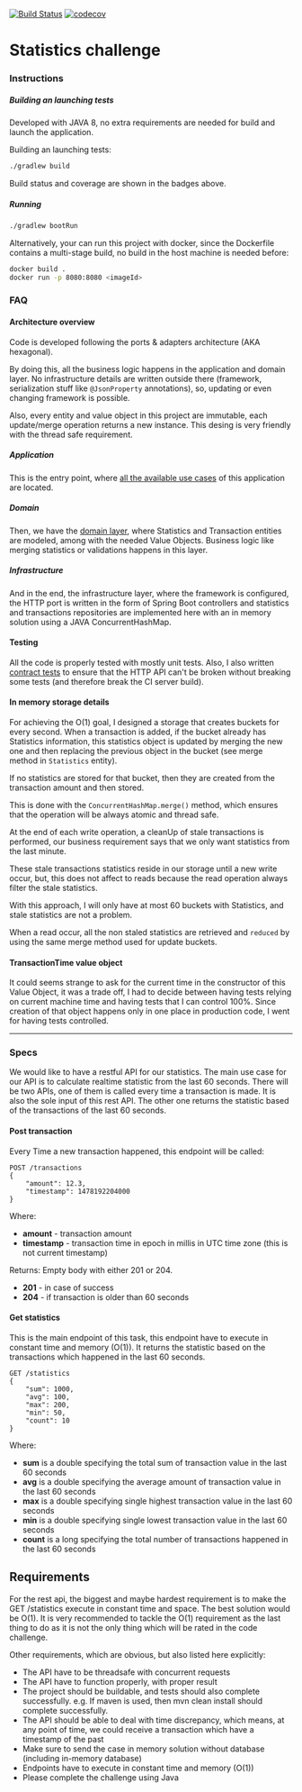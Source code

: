 [![Build Status](https://travis-ci.org/odin-delrio/statistics-challenge.svg?branch=master)](https://travis-ci.org/odin-delrio/statistics-challenge)
[![codecov](https://codecov.io/gh/odin-delrio/statistics-challenge/branch/master/graph/badge.svg)](https://codecov.io/gh/odin-delrio/statistics-challenge)

# Statistics challenge

### Instructions
##### Building an launching tests
Developed with JAVA 8, no extra requirements are needed for build and launch the application.

Building an launching tests:
```bash
./gradlew build
```
Build status and coverage are shown in the badges above.

##### Running
```bash
./gradlew bootRun
```

Alternatively, your can run this project with docker, since the Dockerfile contains
a multi-stage build, no build in the host machine is needed before:
```bash
docker build .
docker run -p 8080:8080 <imageId>
```

### FAQ
#### Architecture overview
Code is developed following the ports & adapters architecture (AKA hexagonal).

By doing this, all the business logic happens in the application and domain layer.
No infrastructure details are written outside there (framework, serialization stuff like `@JsonProperty` annotations), 
so, updating or even changing framework is possible.

Also, every entity and value object in this project are immutable, each update/merge operation returns a new instance.
This desing is very friendly with the thread safe requirement.

##### Application
This is the entry point, where [all the available use cases](src/main/java/org/odin/challenge/statistics/application) of this application are located.

##### Domain
Then, we have the [domain layer](src/main/java/org/odin/challenge/statistics/domain), where Statistics and Transaction entities are modeled, among with the needed Value Objects.
Business logic like merging statistics or validations happens in this layer.

##### Infrastructure
And in the end, the infrastructure layer, where the framework is configured, the HTTP port is written in the form 
of Spring Boot controllers and statistics and transactions repositories are implemented here
with an in memory solution using a JAVA ConcurrentHashMap.

#### Testing
All the code is properly tested with mostly unit tests.
Also, I also written [contract tests](src/test/java/org/odin/challenge/statistics/contract) to ensure that the HTTP API can't be broken without breaking some tests (and therefore break the CI server build).

#### In memory storage details
For achieving the O(1) goal, I designed a storage that creates buckets for every second. 
When a transaction is added, if the bucket already has Statistics information,
this statistics object is updated by merging the new one and then replacing the previous object 
in the bucket (see merge method in `Statistics` entity).

If no statistics are stored for that bucket, then they are created from the transaction amount and then stored.

This is done with the `ConcurrentHashMap.merge()` method, which ensures that the operation will be always atomic and thread safe.

At the end of each write operation, a cleanUp of stale transactions is performed, our business requirement says
that we only want statistics from the last minute.

These stale transactions statistics reside in our storage until a new write occur, but, this does not
affect to reads because the read operation always filter the stale statistics.

With this approach, I will only have at most 60 buckets with Statistics, and stale statistics are not a problem.

When a read occur, all the non staled statistics are retrieved and `reduced` by using the same merge method used for update buckets.

#### TransactionTime value object 
It could seems strange to ask for the current time in the constructor of this Value Object,
it was a trade off, I had to decide between having tests relying on current machine time and
having tests that I can control 100%.
Since creation of that object happens only in one place in production code, I went for having tests controlled.

----

### Specs
We would like to have a restful API for our statistics. The main use case for our API is to
calculate realtime statistic from the last 60 seconds. There will be two APIs, one of them is
called every time a transaction is made. It is also the sole input of this rest API. The other one
returns the statistic based of the transactions of the last 60 seconds.

#### Post transaction
Every Time a new transaction happened, this endpoint will be called:
```
POST /transactions
{
    "amount": 12.3,
    "timestamp": 1478192204000
}
```

Where:
- **amount** - transaction amount
- **timestamp** - transaction time in epoch in millis in UTC time zone (this is not current
timestamp)

Returns: Empty body with either 201 or 204.
- **201** - in case of success
- **204** - if transaction is older than 60 seconds

#### Get statistics
This is the main endpoint of this task, this endpoint have to execute in constant time and
memory (O(1)). It returns the statistic based on the transactions which happened in the last 60
seconds.

```
GET /statistics
{
    "sum": 1000,
    "avg": 100,
    "max": 200,
    "min": 50,
    "count": 10
}
```

Where:
- **sum** is a double specifying the total sum of transaction value in the last 60 seconds
- **avg** is a double specifying the average amount of transaction value in the last 60
seconds
- **max** is a double specifying single highest transaction value in the last 60 seconds
- **min** is a double specifying single lowest transaction value in the last 60 seconds
- **count** is a long specifying the total number of transactions happened in the last 60
seconds

## Requirements
For the rest api, the biggest and maybe hardest requirement is to make the GET /statistics
execute in constant time and space. The best solution would be O(1). It is very recommended to
tackle the O(1) requirement as the last thing to do as it is not the only thing which will be rated in
the code challenge.

Other requirements, which are obvious, but also listed here explicitly:
- The API have to be threadsafe with concurrent requests
- The API have to function properly, with proper result
- The project should be buildable, and tests should also complete successfully. e.g. If
maven is used, then mvn clean install should complete successfully.
- The API should be able to deal with time discrepancy, which means, at any point of time,
we could receive a transaction which have a timestamp of the past
- Make sure to send the case in memory solution without database (including in-memory
database)
- Endpoints have to execute in constant time and memory (O(1))
- Please complete the challenge using Java
